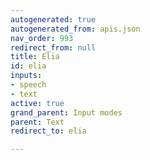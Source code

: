 ```yaml
---
autogenerated: true
autogenerated_from: apis.json
nav_order: 993
redirect_from: null
title: Elia
id: elia
inputs:
- speech
- text
active: true
grand_parent: Input modes
parent: Text
redirect_to: elia

---
```


